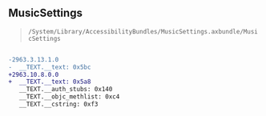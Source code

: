 ## MusicSettings

> `/System/Library/AccessibilityBundles/MusicSettings.axbundle/MusicSettings`

```diff

-2963.3.13.1.0
-  __TEXT.__text: 0x5bc
+2963.10.8.0.0
+  __TEXT.__text: 0x5a8
   __TEXT.__auth_stubs: 0x140
   __TEXT.__objc_methlist: 0xc4
   __TEXT.__cstring: 0xf3

```
